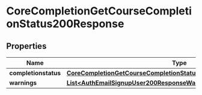 

# CoreCompletionGetCourseCompletionStatus200Response


## Properties

| Name | Type | Description | Notes |
|------------ | ------------- | ------------- | -------------|
|**completionstatus** | [**CoreCompletionGetCourseCompletionStatus200ResponseCompletionstatus**](CoreCompletionGetCourseCompletionStatus200ResponseCompletionstatus.md) |  |  |
|**warnings** | [**List&lt;AuthEmailSignupUser200ResponseWarningsInner&gt;**](AuthEmailSignupUser200ResponseWarningsInner.md) |  |  [optional] |



